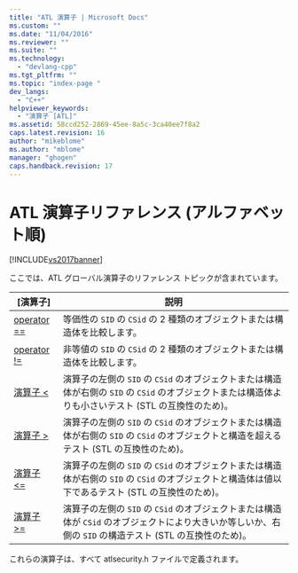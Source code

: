 ```yaml
---
title: "ATL 演算子 | Microsoft Docs"
ms.custom: ""
ms.date: "11/04/2016"
ms.reviewer: ""
ms.suite: ""
ms.technology: 
  - "devlang-cpp"
ms.tgt_pltfrm: ""
ms.topic: "index-page "
dev_langs: 
  - "C++"
helpviewer_keywords: 
  - "演算子 [ATL]"
ms.assetid: 58ccd252-2869-45ee-8a5c-3ca40ee7f8a2
caps.latest.revision: 16
author: "mikeblome"
ms.author: "mblome"
manager: "ghogen"
caps.handback.revision: 17
---
```

# ATL 演算子リファレンス (アルファベット順)
[!INCLUDE[vs2017banner](../../assembler/inline/includes/vs2017banner.md)]

ここでは、ATL グローバル演算子のリファレンス トピックが含まれています。  
  
|\[演算子\]|説明|  
|-------------|--------|  
|[operator \=\=](../Topic/operator%20==%20\(ATL\).md)|等価性の `SID` の `CSid` の 2 種類のオブジェクトまたは構造体を比較します。|  
|[operator \!\=](../Topic/operator%20!=%20\(ATL\).md)|非等値の `SID` の `CSid` の 2 種類のオブジェクトまたは構造体を比較します。|  
|[演算子 \<](../Topic/operator%20%3C%20\(ATL\).md)|演算子の左側の `SID` の `CSid` のオブジェクトまたは構造体が右側の `SID` の `CSid` のオブジェクトまたは構造体よりも小さいテスト \(STL の互換性のため\)。|  
|[演算子 \>](../Topic/operator%20%3E%20\(ATL\).md)|演算子の左側の `SID` の `CSid` のオブジェクトまたは構造体が右側の `SID` の `CSid` のオブジェクトと構造を超えるテスト \(STL の互換性のため\)。|  
|[演算子 \<\=](../Topic/operator%20%3C=%20\(ATL\).md)|演算子の左側の `SID` の `CSid` のオブジェクトまたは構造体が右側の `SID` の `CSid` のオブジェクトと構造体は値以下であるテスト \(STL の互換性のため\)。|  
|[演算子 \>\=](../Topic/operator%20%3E=%20\(ATL\).md)|演算子の左側の `SID` の `CSid` のオブジェクトまたは構造体が `CSid` のオブジェクトにより大きいか等しいか、右側の `SID` の構造テスト \(STL の互換性のため\)。|  
  
 これらの演算子は、すべて atlsecurity.h ファイルで定義されます。